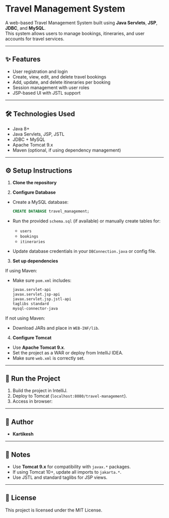 # Travel Management System

A web-based Travel Management System built using **Java Servlets**, **JSP**, **JDBC**, and **MySQL**.  
This system allows users to manage bookings, itineraries, and user accounts for travel services.

---

## ✨ Features

- User registration and login
- Create, view, edit, and delete travel bookings
- Add, update, and delete itineraries per booking
- Session management with user roles
- JSP-based UI with JSTL support

---

## 🛠️ Technologies Used

- Java 8+
- Java Servlets, JSP, JSTL
- JDBC + MySQL
- Apache Tomcat 9.x
- Maven (optional, if using dependency management)

---

## ⚙️ Setup Instructions

1. **Clone the repository**


2. **Configure Database**

- Create a MySQL database:

  ```sql
  CREATE DATABASE travel_management;
  ```

- Run the provided `schema.sql` (if available) or manually create tables for:
  - `users`
  - `bookings`
  - `itineraries`

- Update database credentials in your `DBConnection.java` or config file.

3. **Set up dependencies**

If using Maven:
- Make sure `pom.xml` includes:
  ```xml
  javax.servlet-api
  javax.servlet.jsp-api
  javax.servlet.jsp.jstl-api
  taglibs standard
  mysql-connector-java
  ```

If not using Maven:
- Download JARs and place in `WEB-INF/lib`.

4. **Configure Tomcat**

- Use **Apache Tomcat 9.x**.
- Set the project as a WAR or deploy from IntelliJ IDEA.
- Make sure `web.xml` is correctly set.

---

## 🚀 Run the Project

1. Build the project in IntelliJ.
2. Deploy to Tomcat (`localhost:8080/travel-management`).
3. Access in browser:

---

## 📖 Author

- **Kartikesh**
---

## 💬 Notes

- Use **Tomcat 9.x** for compatibility with `javax.*` packages.
- If using Tomcat 10+, update all imports to `jakarta.*`.
- Use JSTL and standard taglibs for JSP views.

---

## 📝 License

This project is licensed under the MIT License.
